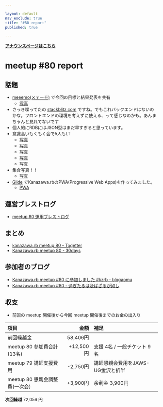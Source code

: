 ```yaml
---

layout: default
nav_exclude: true
title: "#80 report"
published: true

---
```


<div style="text-align: left;"><a href="./"><strong>アナウンスページはこちら</strong></a></div>

# meetup #80 report

## 話題

* [meeemo(メェーモ)](https://meeemo.space/) で今回の目標と結果発表を共有
  + [写真](http://30d.jp/kzrb/70/user/cotton/photo/128)
* さっき喋ってたの [stackblitz.com](https://stackblitz.com/) ですね。でもこれバックエンドはないのかな。フロントエンドの環境を考えずに使える、って感じなのかも。あんまちゃんと見れてないです
* 個人的にRDBにはJSON型はまだ早すぎると思っています。
* 意識高いもくもく会で5人もLT
  + [写真](https://www.instagram.com/kiyohara/p/Bwd8oN9g1eP/?utm_source=ig_twitter_share&igshid=1nfohtrwf2jmy)
  + [写真](https://www.instagram.com/kiyohara/p/Bwd8vWJAq-S/?utm_source=ig_twitter_share&igshid=1kndk5e6mt47j)
  + [写真](https://www.instagram.com/kiyohara/p/Bwd-eyzA34q/?utm_source=ig_twitter_share&igshid=5rdgu0i8sb36)
  + [写真](https://www.instagram.com/kiyohara/p/Bwd_c0lgDSQ/?utm_source=ig_twitter_share&igshid=7gdktj1sulb8)
  + [写真](https://www.instagram.com/kiyohara/p/BweGMuDAxAv/?utm_source=ig_twitter_share&igshid=oa4lggquzogt)
* 集合写真！！
  + [写真](https://twitter.com/kiyohara/status/1119516234842664960/photo/1)
* [Glide](https://www.glideapps.com/) でKanazawa.rbのPWA(Progressive Web Apps)を作ってみました。
  + [PWA](https://kanazawarb.glideapp.io/)

## 運営ブレストログ

* [meetup 80 運用ブレストログ](https://github.com/kanazawarb/meetup/wiki/meetup-80-%E9%81%8B%E7%94%A8%E3%83%96%E3%83%AC%E3%82%B9%E3%83%88%E3%83%AD%E3%82%B0)

## まとめ

* [kanazawa.rb meetup 80 - Togetter](https://togetter.com/li/1341092)
* [Kanazawa.rb meetup 80 - 30days](http://30d.jp/kzrb/70/)

## 参加者のブログ

* [Kanazawa.rb meetup #80 に参加しました #kzrb \- blogaomu](https://www.blogaomu.com/entry/kzrb80)
* [Kanazawa.rb meetup #80 \- 過ぎたるは及ばざるが如し](https://www.aligatame.net/entry/2019/04/23/225738)

## 収支

* 前回の meetup 開催後から今回 meetup 開催後までのお金の出入り

|項目                           |金額         |補足                                               |
|:------------------------------|------------:|:--------------------------------------------------|
| 前回繰越金                    |    58,406円 |                                                   |
| meetup 80 参加費合計(13名)    |   +12,500円 | 支援 4名 / 一般チケット 9名                          |
| meetup 79 講師支援費用        |    -2,750円 | 講師懇親会費用をJAWS-UG金沢と折半                     |
| meetup 80 懇親会調整費(一次会)|     +3,900円 | 余剰金 3,900円                                      |

**次回繰越**  72,056 円

